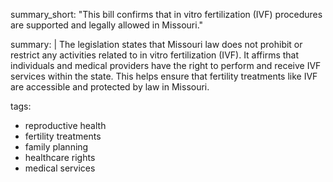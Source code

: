 summary_short: "This bill confirms that in vitro fertilization (IVF) procedures are supported and legally allowed in Missouri."

summary: |
  The legislation states that Missouri law does not prohibit or restrict any activities related to in vitro fertilization (IVF). It affirms that individuals and medical providers have the right to perform and receive IVF services within the state. This helps ensure that fertility treatments like IVF are accessible and protected by law in Missouri.

tags:
  - reproductive health
  - fertility treatments
  - family planning
  - healthcare rights
  - medical services
